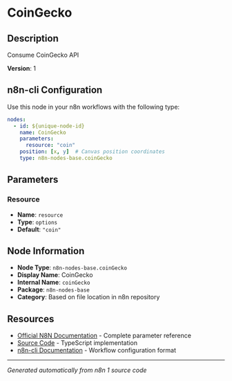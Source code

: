 # CoinGecko

## Description

Consume CoinGecko API

**Version**: 1

## n8n-cli Configuration

Use this node in your n8n workflows with the following type:

```yaml
nodes:
  - id: ${unique-node-id}
    name: CoinGecko
    parameters:
      resource: "coin"
    position: [x, y]  # Canvas position coordinates
    type: n8n-nodes-base.coinGecko
```

## Parameters

### Resource

- **Name**: `resource`
- **Type**: `options`
- **Default**: `"coin"`


## Node Information

- **Node Type**: `n8n-nodes-base.coinGecko`
- **Display Name**: CoinGecko
- **Internal Name**: `coinGecko`
- **Package**: `n8n-nodes-base`
- **Category**: Based on file location in n8n repository

## Resources

- [Official N8N Documentation](https://docs.n8n.io/integrations/builtin/app-nodes/n8n-nodes-base.coingecko/) - Complete parameter reference
- [Source Code](https://github.com/n8n-io/n8n/blob/master/packages/nodes-base/nodes/CoinGecko/CoinGecko.node.ts) - TypeScript implementation
- [n8n-cli Documentation](https://github.com/edenreich/n8n-cli) - Workflow configuration format

---
*Generated automatically from n8n 1 source code*

